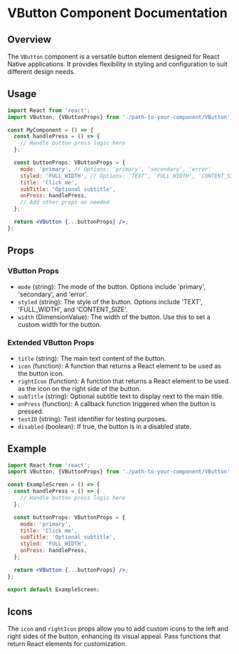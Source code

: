 # VButton Component Documentation

## Overview

The `VButton` component is a versatile button element designed for React Native applications. It provides flexibility in styling and configuration to suit different design needs.

## Usage

```jsx
import React from 'react';
import VButton, {VButtonProps} from './path-to-your-component/VButton'; // Adjust the import path based on your project structure

const MyComponent = () => {
  const handlePress = () => {
    // Handle button press logic here
  };

  const buttonProps: VButtonProps = {
    mode: 'primary', // Options: 'primary', 'secondary', 'error'
    styled: 'FULL_WIDTH', // Options: 'TEXT', 'FULL_WIDTH', 'CONTENT_SIZE'
    title: 'Click me',
    subTitle: 'Optional subtitle',
    onPress: handlePress,
    // Add other props as needed
  };

  return <VButton {...buttonProps} />;
};
```

## Props

### VButton Props

- `mode` (string): The mode of the button. Options include 'primary', 'secondary', and 'error'.
- `styled` (string): The style of the button. Options include 'TEXT', 'FULL_WIDTH', and 'CONTENT_SIZE'.
- `width` (DimensionValue): The width of the button. Use this to set a custom width for the button.

### Extended VButton Props

- `title` (string): The main text content of the button.
- `icon` (function): A function that returns a React element to be used as the button icon.
- `rightIcon` (function): A function that returns a React element to be used as the icon on the right side of the button.
- `subTitle` (string): Optional subtitle text to display next to the main title.
- `onPress` (function): A callback function triggered when the button is pressed.
- `testID` (string): Test identifier for testing purposes.
- `disabled` (boolean): If true, the button is in a disabled state.

## Example

```jsx
import React from 'react';
import VButton, {VButtonProps} from './path-to-your-component/VButton'; // Adjust the import path based on your project structure

const ExampleScreen = () => {
  const handlePress = () => {
    // Handle button press logic here
  };

  const buttonProps: VButtonProps = {
    mode: 'primary',
    title: 'Click me',
    subTitle: 'Optional subtitle',
    styled: 'FULL_WIDTH',
    onPress: handlePress,
  };

  return <VButton {...buttonProps} />;
};

export default ExampleScreen;
```

## Icons

The `icon` and `rightIcon` props allow you to add custom icons to the left and right sides of the button, enhancing its visual appeal. Pass functions that return React elements for customization.
